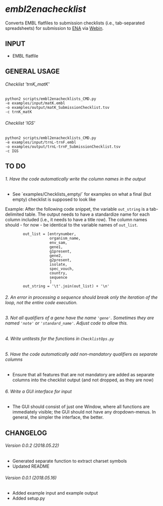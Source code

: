 *embl2enachecklist*
===================
Converts EMBL flatfiles to submission checklists (i.e., tab-separated spreadsheets) for submission to [ENA](http://www.ebi.ac.uk/ena) via [Webin](https://www.ebi.ac.uk/ena/submit/sra/#home).


INPUT
-----
* EMBL flatfile


GENERAL USAGE
-------------

###### Checklist 'trnK_matK'
```
python2 scripts/embl2enachecklists_CMD.py
-e examples/input/matK.embl
-o examples/output/matK_SubmissionChecklist.tsv
-c trnK_matK
```

###### Checklist 'IGS'
```
python2 scripts/embl2enachecklists_CMD.py
-e examples/input/trnL-trnF.embl
-o examples/output/trnL-trnF_SubmissionChecklist.tsv
-c IGS
```


TO DO
-----

###### 1. Have the code automatically write the column names in the output
* See ´examples/Checklists_empty/´ for examples on what a final (but empty) checklist is supposed to look like

Example:
After the following code snippet, the variable `out_string` is a tab-delimited table. The output needs to have a standardize name for each column included (i.e., it needs to have a title row). The column names should - for now - be identical to the variable names of `out_list`.
```
        out_list = [entrynumber,
                    organism_name,
                    env_sam,
                    gene1,
                    g1present,
                    gene2,
                    g2present,
                    isolate,
                    spec_vouch,
                    country,
                    sequence
                    ]
        out_string = '\t'.join(out_list) + '\n'
```

###### 2. An error in processing a sequence should break only the iteration of the loop, not the entire code execution.

###### 3. Not all qualifiers of a gene have the name `'gene'`. Sometimes they are named `'note'` or `'standard_name'`. Adjust code to allow this.

###### 4. Write untitests for the functions in `ChecklistOps.py`

###### 5. Have the code automatically add non-mandatory qualifiers as separate columns
* Ensure that all features that are not mandatory are added as separate columns into the checklist output (and not dropped, as they are now)

###### 6. Write a GUI interface for input
* The GUI should consist of just one Window, where all functions are immediately visible; the GUI should not have any dropdown-menus. In general, the simpler the interface, the better.


CHANGELOG
---------
###### Version 0.0.2 (2018.05.22)
* Generated separate function to extract charset symbols
* Updated README
###### Version 0.0.1 (2018.05.16)
* Added example input and example output
* Added setup.py
